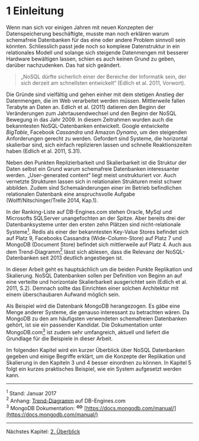 # 1 Einleitung

Wenn man sich vor einigen Jahren mit neuen Konzepten der Datenspeicherung beschäftigte, musste man noch erklären warum schemafreie Datenbanken für das eine oder andere Problem sinnvoll sein könnten. Schliesslich passt jede noch so komplexe Datenstruktur in ein relationales Modell und solange sich steigende Datenmengen mit besserer Hardware bewältigen lassen, schien es auch keinen Grund zu geben, darüber nachzudenken. Das hat sich geändert. 

>„NoSQL dürfte sicherlich einer der Bereiche der Informatik sein, der sich derzeit am schnellsten entwickelt“ (Edlich et al. 2011, Vorwort). 

Die Gründe sind vielfältig und gehen einher mit dem stetigen Anstieg der Datenmengen, die im Web verarbeitet werden müssen. Mittlerweile fallen Terabyte an Daten an.
Edlich et al. (2011) datieren den Beginn der Veränderungen zum Jahrtausendwechsel und den Beginn der NoSQL Bewegung in das Jahr 2009. In diesem Zeitrahmen wurden auch die bekanntesten NoSQL-Datenbanken entwickelt. Google entwickelte *BigTable*, Facebook *Cassandra* und Amazon *Dynamo*, um den steigenden Anforderungen gerecht zu werden. Gefordert sind Systeme, die horizontal skalierbar sind, sich einfach replizieren lassen und schnelle Reaktionszeiten haben (Edlich et al. 2011, S.31).

Neben den Punkten Replizierbarkeit und Skalierbarkeit ist die Struktur der Daten selbst ein Grund warum schemafreie Datenbanken interessanter werden.  „User-generated content“ liegt meist unstrukturiert vor. Auch vernetzte Strukturen lassen sich in relationalen Strukturen meist schwer abbilden. Zudem sind Schemaänderungen einer im Betrieb befindlichen relationalen Datenbank eine anspruchsvolle Aufgabe (Wolff/Nitschinger/Trelle 2014,  Kap.1).

In der Ranking-Liste auf DB-Engines.com stehen Oracle, MySql und Microsofts SQLServer unangefochten an der Spitze. Aber bereits drei der Datenbanksysteme unter den ersten zehn Plätzen sind nicht-relationale Systeme[<sup>1][foot11]. Redis als einer der bekanntesten Key-Value Stores befindet sich auf Platz 9, Facebooks Cassandra (Wide-Column-Store) auf Platz 7 und MongoDB (Document Store) befindet sich mittlerweile auf Platz 4. Auch aus dem Trend-Diagramm[<sup>2][foot12] lässt sich ablesen, dass die Relevanz der NoSQL-Datenbanken seit 2013 deutlich angestiegen ist. 

In dieser Arbeit geht es hauptsächlich um die beiden Punkte Replikation und Skalierung. NoSQL Datenbanken sollen per Definition von Beginn an auf eine verteilte und horizontale Skalierbarkeit ausgerichtet sein (Edlich et al. 2011, S.2). Demnach sollte das Einrichten einer solchen Architektur mit einem überschaubaren Aufwand möglich sein. 

Als Beispiel wird die Datenbank MongoDB herangezogen. Es gäbe eine Menge anderer Systeme, die genauso interessant zu betrachten wären. Da MongoDB zu den am häufigsten verwendeten schemafreien Datenbanken gehört, ist sie ein passender Kandidat. Die Dokumentation unter MongoDB.com[<sup>3][foot13] ist zudem sehr umfangreich, aktuell und liefert die Grundlage für die Beispiele in dieser Arbeit.

Im folgenden Kapitel wird ein kurzer Überblick über NoSQL Datenbanken gegeben und einige Begriffe erklärt, um die Konzepte der Replikation und Skalierung in den Kapiteln 3 und 4 besser einordnen zu können. In Kapitel 5 folgt ein kurzes praktisches Beispiel, wie ein System aufgesetzt werden kann.


***

[foot11]:    #footnote11
[foot12]:    #footnote12
[foot13]:    #footnote13

[kap2]:       ./02_ueberblick.md "Überblick"
[trend]:      ./07_anhang.md#-ranking-diagramm-db-enginescom "Ranking-Diagramm"

<a name="footnote11"></a> <a><sup>1</sup></a> Stand: Januar 2017  
<a name="footnote12"></a> <a><sup>2</sup></a> Anhang: [Trend-Diagramm][trend] auf DB-Engines.com   
<a name="footnote13"></a> <a><sup>3</sup></a> MongoDB Dokumentation:  ![](pict/link.png)  [https://docs.mongodb.com/manual/](https://docs.mongodb.com/manual/)

***

Nächstes Kapitel: [2. Überblick][kap2]  
